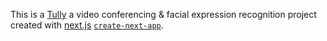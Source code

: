 This is a [Tully](https://tully-marzouq.vercel.app/) a video conferencing & facial expression recognition project created with [next.js](https://nextjs.org) [`create-next-app`](https://github.com/vercel/next.js/tree/canary/packages/create-next-app).
